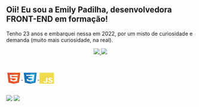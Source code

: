 ## Oii! Eu sou a Emily Padilha, desenvolvedora FRONT-END em formação!

Tenho 23 anos e embarquei nessa em 2022, por um misto de curiosidade e demanda (muito mais curiosidade, na real).

<div align="center">
  <a href="https://github.com/emily-padilha">
  <img height="150em" src="https://github-readme-stats.vercel.app/api?username=emily-padilha&show_icons=true&theme=dark&include_all_commits=true&count_private=true"/>
  <img height="150em" src="https://github-readme-stats.vercel.app/api/top-langs/?username=emily-padilha&layout=compact&langs_count=7&theme=dark"/>
</div>

##

<div style="display: inline_block"><br>
  <img align="center" alt="Emily-HTML" height="30" width="40" src="https://raw.githubusercontent.com/devicons/devicon/master/icons/html5/html5-original.svg">
  <img align="center" alt="Emily-CSS" height="30" width="40" src="https://raw.githubusercontent.com/devicons/devicon/master/icons/css3/css3-original.svg">
  <img align="center" alt="Emily-Js" height="30" width="40" src="https://raw.githubusercontent.com/devicons/devicon/master/icons/javascript/javascript-plain.svg">
</div>

##

<div> 
  <a href="https://instagram.com/padilha.emy" target="_blank"><img src="https://img.shields.io/badge/-Instagram-%23E4405F?style=for-the-badge&logo=instagram&logoColor=white" target="_blank"></a>
  <a href = "mailto:emilypadilha887@gmail.com"><img src="https://img.shields.io/badge/-Gmail-%23333?style=for-the-badge&logo=gmail&logoColor=white" target="_blank"></a>
  
</div>
